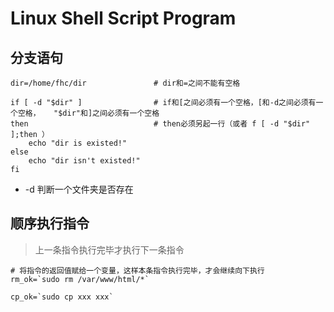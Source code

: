 # Linux Shell Script Program

## 分支语句
```shell
dir=/home/fhc/dir               # dir和=之间不能有空格

if [ -d "$dir" ]                # if和[之间必须有一个空格，[和-d之间必须有一个空格，   "$dir"和]之间必须有一个空格
then                            # then必须另起一行（或者 f [ -d "$dir" ];then ）
    echo "dir is existed!"
else
    echo "dir isn't existed!"
fi
```

* -d 判断一个文件夹是否存在



## 顺序执行指令
> 上一条指令执行完毕才执行下一条指令

```shell
# 将指令的返回值赋给一个变量，这样本条指令执行完毕，才会继续向下执行
rm_ok=`sudo rm /var/www/html/*` 

cp_ok=`sudo cp xxx xxx`
```